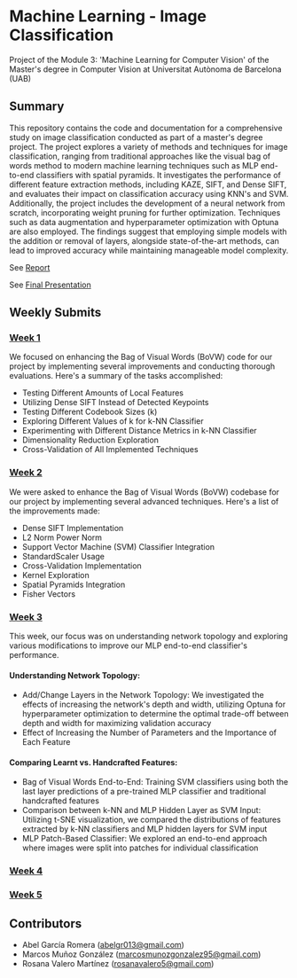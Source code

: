 # Machine Learning - Image Classification 
Project of the Module 3: 'Machine Learning for Computer Vision' of the Master's degree in Computer Vision at Universitat Autònoma de Barcelona (UAB)

## Summary
This repository contains the code and documentation for a comprehensive study on image classification conducted as part of a master's degree project. The project explores a variety of methods and techniques for image classification, ranging from traditional approaches like the visual bag of words method to modern machine learning techniques such as MLP end-to-end classifiers with spatial pyramids. It investigates the performance of different feature extraction methods, including KAZE, SIFT, and Dense SIFT, and evaluates their impact on classification accuracy using KNN's and SVM. Additionally, the project includes the development of a neural network from scratch, incorporating weight pruning for further optimization. Techniques such as data augmentation and hyperparameter optimization with Optuna are also employed. The findings suggest that employing simple models with the addition or removal of layers, alongside state-of-the-art methods, can lead to improved accuracy while maintaining manageable model complexity.

See [Report](https://drive.google.com/file/d/1I7GHOIgVhsoc24-_R3qT4AydzxDSYe-w/view?usp=sharing)

See [Final Presentation](https://drive.google.com/file/d/1bBhTVEvpul2a8wQBHJ4wAXMs_eMZNPt0/view?usp=sharing)

## Weekly Submits
### [Week 1](https://github.com/rosanavalero/machine_learning_CV/tree/c1ff92b8f577f822bfff60cfeb752f1a88b1a1f7/Week1)

We focused on enhancing the Bag of Visual Words (BoVW) code for our project by implementing several improvements and conducting thorough evaluations. Here's a summary of the tasks accomplished:
- Testing Different Amounts of Local Features
- Utilizing Dense SIFT Instead of Detected Keypoints
- Testing Different Codebook Sizes (k)
- Exploring Different Values of k for k-NN Classifier 
- Experimenting with Different Distance Metrics in k-NN Classifier
- Dimensionality Reduction Exploration
- Cross-Validation of All Implemented Techniques

### [Week 2](https://github.com/rosanavalero/machine_learning_CV/tree/d07b03040b1b27e6704a986dd9717bd1df44e8cf/Week2)
We were asked to enhance the Bag of Visual Words (BoVW) codebase for our project by implementing several advanced techniques. Here's a list of the improvements made:
- Dense SIFT Implementation
- L2 Norm Power Norm
- Support Vector Machine (SVM) Classifier Integration
- StandardScaler Usage
- Cross-Validation Implementation
- Kernel Exploration
- Spatial Pyramids Integration
- Fisher Vectors

### [Week 3](https://github.com/rosanavalero/machine_learning_CV/tree/d07b03040b1b27e6704a986dd9717bd1df44e8cf/Week3)
This week, our focus was on understanding network topology and exploring various modifications to improve our MLP end-to-end classifier's performance.
#### Understanding Network Topology:
- Add/Change Layers in the Network Topology: We investigated the effects of increasing the network's depth and width, utilizing Optuna for hyperparameter optimization to determine the optimal trade-off between depth and width for maximizing validation accuracy
- Effect of Increasing the Number of Parameters and the Importance of Each Feature
#### Comparing Learnt vs. Handcrafted Features:
- Bag of Visual Words End-to-End: Training SVM classifiers using both the last layer predictions of a pre-trained MLP classifier and traditional handcrafted features
- Comparison between k-NN and MLP Hidden Layer as SVM Input: Utilizing t-SNE visualization, we compared the distributions of features extracted by k-NN classifiers and MLP hidden layers for SVM input
- MLP Patch-Based Classifier: We explored an end-to-end approach where images were split into patches for individual classification

### [Week 4](https://github.com/rosanavalero/machine_learning_CV/tree/d07b03040b1b27e6704a986dd9717bd1df44e8cf/Week4)

### [Week 5](https://github.com/rosanavalero/machine_learning_CV/tree/d07b03040b1b27e6704a986dd9717bd1df44e8cf/Week5)


## Contributors
- Abel García Romera (abelgr013@gmail.com)
- Marcos Muñoz González (marcosmunozgonzalez95@gmail.com)
- Rosana Valero Martínez (rosanavalero5@gmail.com)

